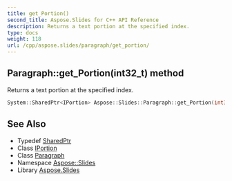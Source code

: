 ```yaml
---
title: get_Portion()
second_title: Aspose.Slides for C++ API Reference
description: Returns a text portion at the specified index.
type: docs
weight: 118
url: /cpp/aspose.slides/paragraph/get_portion/
---
```

## Paragraph::get_Portion(int32_t) method


Returns a text portion at the specified index.

```cpp
System::SharedPtr<IPortion> Aspose::Slides::Paragraph::get_Portion(int32_t index) override
```

## See Also

* Typedef [SharedPtr](../../system/sharedptr/)
* Class [IPortion](../iportion/)
* Class [Paragraph](./)
* Namespace [Aspose::Slides](../)
* Library [Aspose.Slides](../../)